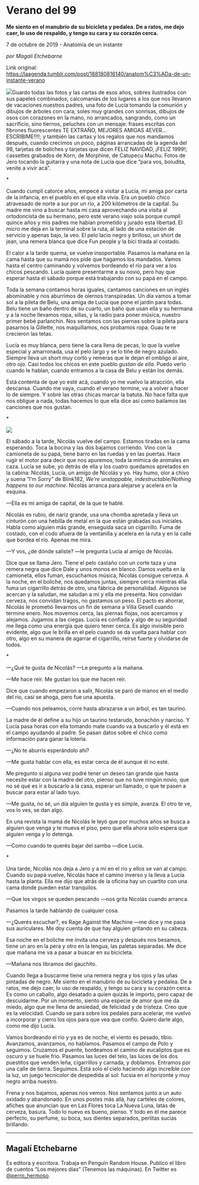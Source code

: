 # Verano del 99

**Me siento en el manubrio de su bicicleta y pedalea. De a ratos, me dejo caer, lo uso de respaldo, y tengo su cara y su corazón cerca.**

7 de octubre de 2019 - Anatomía de un instante

_por Magalí Etchebarne_

Link original: https://laagenda.tumblr.com/post/188180816140/anatom%C3%ADa-de-un-instante-verano

![](https://64.media.tumblr.com/a2478b8e3c7ac67d54e390673aede97e/efbee1eb214cf090-5e/s500x750/b7ee8c9c6307a756367693024923a6cd3630b476.jpg)Guardo todas las fotos y las cartas
de esos años, sobres ilustrados con sus papeles combinados, calcomanías de los
lugares a los que nos llevaron de vacaciones nuestros padres, una foto de Lucía
tomando la comunión y dibujos de árboles con cara, soles muy grandes con
sonrisas, dibujos de osos con corazones en la mano, no arrancados, sangrando,
como un sacrificio, sino tiernos, peluches con un mensaje: frases escritas con
fibrones fluorescentes TE EXTRAÑO, MEJORES AMIGAS 4EVER… ESCRIBIME!!!!; y también las cartas y los regalos
que nos mandamos después, cuando crecimos un poco, páginas arrancadas de la
agenda del 98, tarjetas de boliches y tarjetas que dicen FELIZ NAVIDAD, ¡FELIZ 1999!; cassettes grabados de Korn, de
Morphine, de Catupecu Machu. Fotos de Jero tocando la guitarra y una nota de
Lucía que dice “para vos, boludita, venite a vivir acá”. 

 \* 

Cuando cumplí catorce años, empecé a
visitar a Lucía, mi amiga por carta de la infancia, en el pueblo en el que ella
vivía. Era un pueblo chico atravesado de norte a sur por un río, a 200
kilómetros de la capital. Su madre me vino a buscar hasta mi casa aprovechando
una visita al ortodoncista de su hermano, pero este verano viajo sola porque
cumplí quince años y mis padres me habían prometido y jurado esta libertad. El
micro me deja en la terminal sobre la ruta, al lado de una estación de servicio
y apenas bajo, la veo. El pelo lacio negro y brilloso, un short de jean, una
remera blanca que dice Fun people y la bici tirada al costado. 

El calor a la tarde quema, se vuelve
insoportable. Pasamos la mañana en la cama hasta que su mamá nos pide que
hagamos los mandados. Vamos hasta el centro caminando y volvemos bordeando el
río para ver a los chicos pescando. Lucía quiere presentarme a su novio, pero
hay que esperar hasta el sábado porque está trabajando con su papá en el campo.

Toda la semana contamos horas
iguales, cantamos canciones en un inglés abominable y nos aburrimos de olernos
transpiradas. Un día vamos a tomar sol a la pileta de Belu, una amiga de Lucía
que pone el jardín para todas. Belu tiene un baño dentro de su cuarto, un baño
que usan ella y su hermana y a la noche llevamos ropa, sillas, y la radio para
poner música, nuestro primer bebé parlanchín. Nos sentamos con las piernas
sobre la pileta para pasarnos la Gillette, nos maquillamos, nos probamos ropa.
Guau te re crecieron las tetas.

Lucía es muy blanca, pero tiene la
cara llena de pecas, lo que la vuelve especial y amarronada, usa el pelo largo
y se lo tiñe de negro azulado. Siempre lleva un short muy corto y remeras que
le dejan el ombligo al aire, otro ojo. Casi todos los chicos en este pueblo *gustan de ella*. Puedo verlo cuando le
hablan, cuando entramos a la casa de Belu y están los demás. 

Está contenta de que yo esté acá,
cuando yo me vuelvo la atracción, ella descansa. Cuando me vaya, cuando el
verano termine, va a volver a hacer lo de siempre. Y sobre las otras chicas
marcar la batuta. No hace falta que nos obligue a nada, todas hacemos lo que
ella dice así como bailamos las canciones que nos gustan. 

\* 

![](https://64.media.tumblr.com/a2478b8e3c7ac67d54e390673aede97e/efbee1eb214cf090-5e/s500x750/b7ee8c9c6307a756367693024923a6cd3630b476.jpg)


El sábado a la tarde, Nicolás vuelve
del campo. Estamos tiradas en la cama esperando. Toca la  bocina y las dos bajamos corriendo. Vino con
la camioneta de su papá, tiene barro en las ruedas y en las puertas. Hace rugir
el motor para decir que nos apuremos, toda la mímica de animales en caza. Lucía
se sube, yo detrás de ella y los cuatro quedamos apretados en la cabina:
Nicolás, Lucía, un amigo de Nicolás y yo. Hay humo, olor a chivo y suena “I’m Sorry” de Blink182, *We’re unstoppable, indestructable/Nothing happens to our machine*.
Nicolás arranca para alejarse y acelera en la esquina.  

—Ella es mi amiga de capital, de la
que te hablé. 

Nicolás es rubio, de nariz grande,
usa una chomba apretada y lleva un cinturón con una hebilla de metal en la que
están grabadas sus iniciales. Habla como alguien más grande, enseguida saca un
cigarrillo. Fuma de costado, con el codo afuera de la ventanilla y acelera en
la ruta y en la calle que bordea el río. Apenas me mira. 

—Y vos, ¿de dónde saliste? —le pregunta Lucía al amigo de
Nicolás. 

Dice que se llama Jero. Tiene el
pelo castaño con un corte taza y una remera negra que dice Dale y unos monos en
blanco. Damos vuelta en la camioneta, ellos fuman, escuchamos música, Nicolás
consigue cerveza. A la noche, en el boliche, nos quedamos juntas, siempre cerca
mientras ella fuma un cigarrillo detrás de otro, una fábrica de personalidad.
Algunos se acercan y la saludan, me saludan a mí y ella me presenta. Nos
convidan cerveza, nos convidan tragos, no gastamos un peso. El pacto es
ahorrar, Nicolás le prometió llevarnos un fin de semana a Villa Gesell cuando
termine enero. Nos movemos cerca, las piernas flojas, nos acercamos y alejamos.
Jugamos a las ciegas. Lucía es confiada y algo de su seguridad me llega como
una energía que quiero tener cerca. Es algo invisible pero evidente, algo que
le brilla en el pelo cuando se da vuelta para hablar con otro, algo en su
manera de agarrar el cigarrillo, reírse fuerte y olvidarse de todos. 

\* 

—¿Qué te gusta de Nicolás? —Le pregunto a la mañana. 

—Me hace reír. Me gustan los que me
hacen reír. 

Dice que cuando empezaron a salir,
Nicolás se paró de manos en el medio del río, casi se ahoga, pero fue una
apuesta. 

—Cuando nos peleamos, corre hasta
abrazarse a un árbol, es tan taurino. 

La madre de él define a su hijo un
taurino testarudo, bonachón y narciso. Y Lucía pasa horas con ella tomando mate
cuando va a buscarlo y él está en el campo ayudando al padre. Se pasan datos
sobre el chico como información para ganar la lotería. 

—¿No te aburrís esperándolo ahí? 

—Me gusta hablar con ella, es estar
cerca de él aunque él no esté. 

Me pregunto si alguna vez podré
tener un deseo tan grande que hasta necesite estar con la madre del otro,
pienso que no tuve ningún novio, que no sé qué es ir a buscarlo a la casa,
esperar un llamado, o que te pasen a buscar para estar al lado tuyo. 

—Me gusta, no sé, un día alguien te
gusta y es simple, avanza. El otro te ve, vos lo ves, se dan algo. 

En una revista la mamá de Nicolás le
leyó que por muchos años se busca a alguien que venga y te mueva el piso, pero
que ella ahora solo espera que alguien venga y lo detenga. 

—Como cuando te querés bajar del
samba —dice
Lucía.   

\* 

Una tarde, Nicolás nos deja a Jero y
a mí en el río y ellos se van al campo. Cuando su papá vuelve, Nicolás hace el
camino inverso y la lleva a Lucía hasta la planta. Ella me dijo que  atrás de la oficina hay un cuartito con una
cama donde pueden estar tranquilos.   

—Que
los virgos se queden pescando —nos grita Nicolás cuando arranca. 

Pasamos
la tarde hablando de cualquier cosa. 

—¿Querés escuchar?, es Rage Against
the Machine —me dice y me
pasa sus auriculares. Me doy cuenta de que hay alguien gritando en su cabeza. 

Esa noche en el boliche me invita
una cerveza y después nos besamos, tiene un aro en la pera y otro en la lengua,
las paletas separadas. Me dice que mañana me va a pasar a buscar en su
bicicleta. 

—Mañana
nos libramos del gauchito.   

Cuando llega a buscarme tiene una
remera negra y los ojos y las uñas pintadas de negro. Me siento en el manubrio
de su bicicleta y pedalea. De a ratos, me dejo caer, lo uso de respaldo, y
tengo su cara y su corazón cerca. Es como un caballo, algo desatado a quien
quizás le importo, pero capaz de descuidarme. Por un momento, siento una
especie de amor que me da miedo, algo que me llena de ansiedad, de felicidad y
de tristeza. Creo que es la velocidad. Cuando se para sobre los pedales para
acelerar, me vuelvo a incorporar y cierro los ojos para que vea que confío.
Quiero darle algo, como me dijo Lucía. 

Vamos bordeando el río y ya es de
noche, el viento es pesado, tibio. Avanzamos, avanzamos, no hablamos. Pasamos
el campo de Polo y seguimos. Cruzamos el puente, bordeamos el camino de eucaliptos
que es oscuro y se huele frío. Pasamos las luces del telo, las luces de los dos
puestitos que venden leña, cigarrillos y carnada, y doblamos. Entramos por una
calle de tierra. Seguimos. Está solo el cielo haciendo algo increíble con la
luz, un juego tecnicolor de despedida al sol: fucsia en el horizonte y muy
negro arriba nuestro. 

Frena y nos bajamos, apenas nos
vemos. Nos sentamos junto a un auto oxidado y abandonado. En unos postes más
allá, hay carteles de colores, afiches que anuncian que en Las Flores toca La
Nueva Luna, latas de cerveza, basura. Todo lo nuevo es bueno, pienso. Y todo en
él me parece perfecto, su perfume, su boca, sus dientes separados, perlitas
sucias brillando. 



---

Magalí Etchebarne
-----------------

Es editora y escritora. Trabaja en Penguin Random House. Publicó el libro de cuentos “Los mejores días” (Tenemos las máquinas). En Twitter es [@perro\_hermoso](https://twitter.com/perro_hermoso). 


